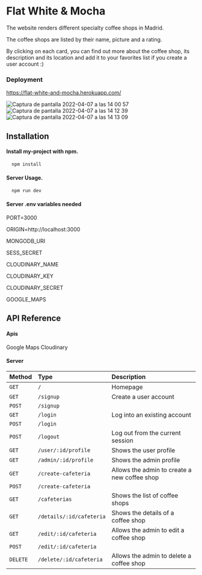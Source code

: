 
# Flat White & Mocha

The website renders different specialty coffee shops in Madrid.

The coffee shops are listed by their name, picture and a rating.

By clicking on each card, you can find out more about the coffee shop, its description and its location and add it to your favorites list if you create a user account :)

### Deployment
https://flat-white-and-mocha.herokuapp.com/

![Captura de pantalla 2022-04-07 a las 14 00 57](https://user-images.githubusercontent.com/86075066/162196106-6ce18d94-a3b8-47c6-ab3d-c28f8d7504c1.png)
![Captura de pantalla 2022-04-07 a las 14 12 39](https://user-images.githubusercontent.com/86075066/162196130-dad90b87-29f6-48c0-b3be-9ce164d80ac5.png)
![Captura de pantalla 2022-04-07 a las 14 13 09](https://user-images.githubusercontent.com/86075066/162196149-8651a809-0f6e-4c4d-a31c-179c409064fd.png)

## Installation

#### Install my-project with npm.
```bash
  npm install
```
#### Server Usage.
```bash
  npm run dev
```
#### Server .env variables needed
PORT=3000

ORIGIN=http://localhost:3000

MONGODB_URI

SESS_SECRET

CLOUDINARY_NAME

CLOUDINARY_KEY

CLOUDINARY_SECRET

GOOGLE_MAPS

## API Reference

#### Apis
Google Maps
Cloudinary 

#### Server
| Method      | Type                    | Description
| :--------   | :-------                | :--------------------------------
|   `GET`     | `/`                     |  Homepage
|   `GET`     | `/signup`               |  Create a user account 
|   `POST`    | `/signup`               |
|   `GET`     | `/login`                |  Log into an existing account
|   `POST`    | `/login`                |
|   `POST`    | `/logout`               |  Log out from the current session
|   `GET`     | `/user/:id/profile`     |  Shows the user profile
|   `GET`     | `/admin/:id/profile`    |  Shows the admin profile
|   `GET`     | `/create-cafeteria`     |  Allows the admin to create a new coffee shop
|   `POST`    | `/create-cafeteria`     |
|   `GET`     | `/cafeterias`           |  Shows the list of coffee shops
|   `GET`     | `/details/:id/cafeteria`|  Shows the details of a coffee shop
|   `GET`     | `/edit/:id/cafeteria`   |  Allows the admin to  edit a coffee shop 
|   `POST`    | `/edit/:id/cafeteria`   | 
|   `DELETE`  | `/delete/:id/cafeteria` |  Allows the admin to  delete a coffee shop 
